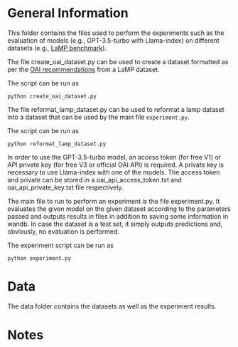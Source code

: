 # General Information
This folder contains the files used to perform the experiments such as the evaluation of models (e.g., GPT-3.5-turbo with Llama-index) on different datasets (e.g., [LaMP benchmark](https://lamp-benchmark.github.io/index.html)). 

The file create_oai_dataset.py can be used to create a dataset formatted as per the [OAI recommendations](www.openai.com) from a LaMP dataset.

The script can be run as
```
python create_oai_dataset.py
```

The file reformat_lamp_dataset.py can be used to reformat a lamp dataset into a dataset that can be used by the main file `experiment.py`.

The script can be run as
```
python reformat_lamp_dataset.py
```

In order to use the GPT-3.5-turbo model, an access token (for free V1) or API private key (for free V3 or official OAI API) is required. A private key is necessary to use Llama-index with one of the models. The access token and private can be stored in a oai_api_access_token.txt and oai_api_private_key.txt file respectively.

The main file to run to perform an experiment is the file experiment.py. It evaluates the given model on the given dataset according to the parameters passed and outputs results in files in addition to saving some information in wandb. In case the dataset is a test set, it simply outputs predictions and, obviously, no evaluation is performed. 

The experiment script can be run as
```
python experiment.py
```

# Data
The data folder contains the datasets as well as the experiment results.

# Notes
